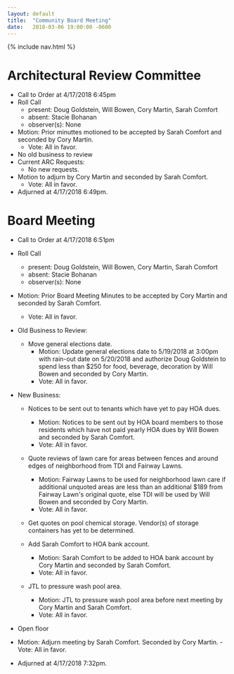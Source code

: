 ```yaml
---
layout: default
title:  "Community Board Meeting"
date:   2018-03-06 19:00:00 -0600
---
```


{% include nav.html %}

# Architectural Review Committee

- Call to Order at 4/17/2018 6:45pm
- Roll Call
    - present: Doug Goldstein, Will Bowen, Cory Martin, Sarah Comfort
    - absent: Stacie Bohanan
    - observer(s): None
- Motion: Prior minuttes motioned to be accepted by Sarah Comfort and seconded by Cory Martin.
  - Vote: All in favor.
- No old business to review
- Current ARC Requests:
  - No new requests.
- Motion to adjurn by Cory Martin and seconded by Sarah Comfort.
  - Vote: All in favor.
- Adjurned at 4/17/2018 6:49pm.

# Board Meeting

- Call to Order at 4/17/2018 6:51pm
- Roll Call
    - present: Doug Goldstein, Will Bowen, Cory Martin, Sarah Comfort
    - absent: Stacie Bohanan
    - observer(s): None
- Motion: Prior Board Meeting Minutes to be accepted by Cory Martin and seconded by Sarah Comfort.
  - Vote: All in favor.
  
- Old Business to Review:
  - Move general elections date.
    - Motion: Update general elections date to 5/19/2018 at 3:00pm with rain-out date on 5/20/2018 and authorize Doug Goldstein
    to spend less than $250 for food, beverage, decoration by Will Bowen and seconded by Cory Martin.
    - Vote: All in favor.
    
- New Business:

  - Notices to be sent out to tenants which have yet to pay HOA dues.
    - Motion: Notices to be sent out by HOA board members to those residents which have not paid yearly HOA dues by Will Bowen
    and seconded by Sarah Comfort.
    - Vote: All in favor.

  - Quote reviews of lawn care for areas between fences and around edges of neighborhood from TDI and Fairway Lawns.
    - Motion: Fairway Lawns to be used for neighborhood lawn care if additional unquoted areas are less than an additional $189 
    from Fairway Lawn's original quote, else TDI will be used by Will Bowen and seconded by Cory Martin.
    - Vote: All in favor.

  - Get quotes on pool chemical storage. Vendor(s) of storage containers has yet to be determined.
  
  - Add Sarah Comfort to HOA bank account.
    - Motion: Sarah Comfort to be added to HOA bank account by Cory Martin and seconded by Sarah Comfort.
    - Vote: All in favor.
    
  - JTL to pressure wash pool area.
    - Motion: JTL to pressure wash pool area before next meeting by Cory Martin and Sarah Comfort.
    - Vote: All in favor.
  
- Open floor
- Motion: Adjurn meeting by Sarah Comfort. Seconded by Cory Martin. 
  -Vote: All in favor.
- Adjurned at 4/17/2018 7:32pm.
